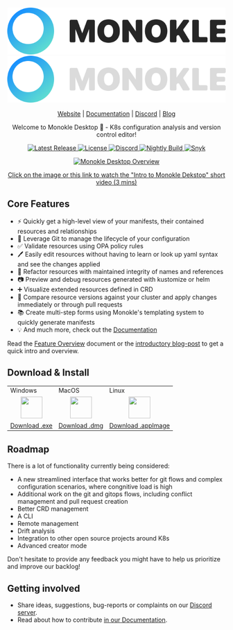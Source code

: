 <p align="center">
  <img src="src/assets/MonokleLogoLight.svg#gh-light-mode-only" alt="Monokle Logo Light"/>
  <img src="src/assets/MonokleLogoDark.svg#gh-dark-mode-only" alt="Monokle Logo Dark" />
</p>

<p align="center">
  <a href="https://monokle.io">Website</a> |
  <a href="https://kubeshop.github.io/monokle/">Documentation</a> |
  <a href="https://discord.gg/uNuhy6GDyn">Discord</a> |
  <a href="https://kubeshop.io/blog-projects/monokle">Blog</a>
</p>

<p align="center">
  Welcome to Monokle Desktop 🧐 - K8s configuration analysis and version control editor!
</p>

<p align="center">
  <a href="https://github.com/kubeshop/monokle/releases/latest">
    <img src="https://img.shields.io/github/v/release/kubeshop/monokle" alt="Latest Release" />
  </a>
  <a href="https://github.com/kubeshop/monokle/blob/main/LICENSE">
    <img src="https://img.shields.io/github/license/kubeshop/monokle" alt="License" />
  </a>
  <a href="https://discord.gg/kMJxmuYTMu">
    <img src="https://badgen.net/badge/icon/discord?icon=discord&label" alt="Discord" />
  </a>
  <a href="https://github.com/kubeshop/monokle/tags">
    <img src="https://img.shields.io/github/workflow/status/kubeshop/monokle/monokle-build-nightly?label=nightly-build" alt="Nightly Build" />
  </a>
  <a href="https://snyk.io/test/github/kubeshop/monokle">
    <img src="https://snyk.io/test/github/kubeshop/monokle/badge.svg" alt="Snyk" />
  </a>
</p>

<p align="center">
  <a href="https://www.youtube.com/watch?v=wkFWg_S8eUA">
    <img src="docs/img/monokle-intro-thumbnail.png" alt="Monokle Desktop Overview" />
    <p align="center">Click on the image or this link to watch the "Intro to Monokle Dekstop" short video (3 mins)</p>
  </a>
</p>

## Core Features

- ⚡ Quickly get a high-level view of your manifests, their contained resources and relationships
- 📇 Leverage Git to manage the lifecycle of your configuration
- ✅ Validate resources using OPA policy rules
- 🖊️ Easily edit resources without having to learn or look up yaml syntax and see the changes applied
- 🔨 Refactor resources with maintained integrity of names and references
- 📷 Preview and debug resources generated with kustomize or helm
- ➕ Visualize extended resources defined in CRD
- 🤝 Compare resource versions against your cluster and apply changes immediately or through pull requests
- 📚 Create multi-step forms using Monokle's templating system to quickly generate manifests
- 💡 And much more, check out the [Documentation](https://kubeshop.github.io/monokle/)

Read the [Feature Overview](https://kubeshop.github.io/monokle/features/) document or the [introductory blog-post](https://medium.com/kubeshop-i/hello-monokle-83ecb42f5d96) to get a quick intro and overview.

## Download & Install

<table>
  <tr>
    <td>Windows</td>
    <td>MacOS</td>
    <td>Linux</td>
  </tr>
  <tr>
    <td>
      <div align="center">
        <img src="docs/img/windows.svg" height="50" width="50" />
      </div>
    </td>
    <td>
      <div align="center">
        <img src="docs/img/macos.svg" height="50" width="50" />
      </div>
    </td>
    <td>
      <div align="center">
        <img src="docs/img/linux.svg" height="50" width="50" />
      </div>
    </td>
  </tr>
  <tr>
    <td>
      <a href="https://github.com/kubeshop/monokle/releases/download/downloads/Monokle-win-x64.exe">Download .exe</a>
    </td>
    <td>
      <a href="https://github.com/kubeshop/monokle/releases/download/downloads/Monokle-mac-universal.dmg">Download .dmg</a>
    </td>
    <td>
      <a href="https://github.com/kubeshop/monokle/releases/download/downloads/Monokle-linux-x86_64.AppImage">Download .appImage</a>
    </td>
  </tr>
</table>

## Roadmap

There is a lot of functionality currently being considered:

- A new streamlined interface that works better for git flows and complex configuration scenarios, where congnitive load is high
- Additional work on the git and gitops flows, including conflict management and pull request creation
- Better CRD management
- A CLI
- Remote management
- Drift analysis
- Integration to other open source projects around K8s
- Advanced creator mode

Don't hesitate to provide any feedback you might have to help us prioritize and improve our backlog!

## Getting involved

- Share ideas, suggestions, bug-reports or complaints on our [Discord server](https://discord.gg/uNuhy6GDyn).
- Read about how to contribute [in our Documentation](https://kubeshop.github.io/monokle/contributing).
